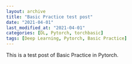 ```yaml
---
layout: archive
title: "Basic Practice test post"
date: "2021-04-01"
last_modified_at: "2021-04-01"
categories: [DL, Pytorch, torchbasic]
tags: [Deep Learning, Pytorch, Basic Practice]
---
```


This is a test post of Basic Practice in Pytorch.

